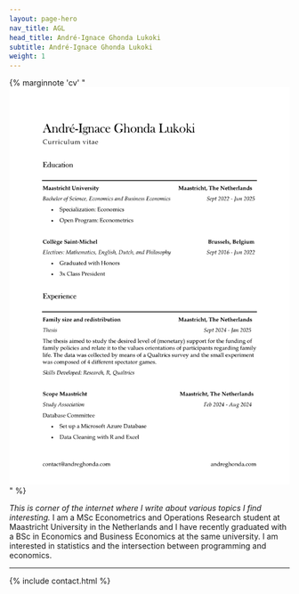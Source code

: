 ```yaml
---
layout: page-hero
nav_title: AGL
head_title: André-Ignace Ghonda Lukoki
subtitle: André-Ignace Ghonda Lukoki
weight: 1
---
```


{% marginnote 'cv' "[![CV](assets/cv.svg)](assets/cv.pdf)" %}

*This is corner of the internet where I write about various topics I find interesting.* I am a MSc Econometrics and Operations Research student at Maastricht University in the Netherlands and I have recently graduated with a BSc in Economics and Business Economics at the same university. I am interested in statistics and the intersection between programming and economics.

---

{% include contact.html %}
